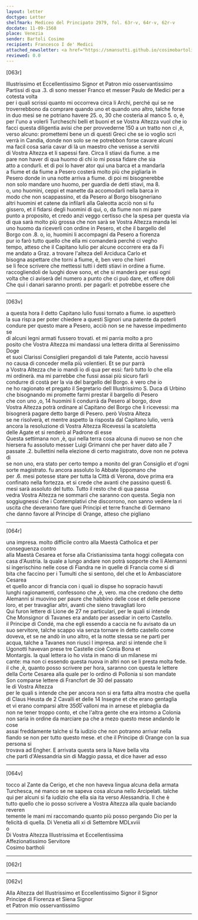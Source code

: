 ```yaml
---
layout: letter
doctype: Letter
shelfmark: Mediceo del Principato 2979, fol. 63r-v, 64r-v, 62r-v
docdate: 11-09-1568
place: Venezia
sender: Bartoli Cosimo
recipient: Francesco I de' Medici
attached_newsletter: <a href="https://smansutti.github.io/cosimobartoli/texts/3080_099/">3080_099</a>
reviewed: 0.0
---
```


[063r]  
  
  
Illustrissimo et Eccellentissimo Signor et Patron mio osservantissimo  
Partissi di qua .3. dì sono messer Franco et messer Paulo de Medici per a cotesta volta  
per i quali scrissi quanto mi occorreva circa li Archi, perché qui se ne  
troverrebbono da comprare quando uno et quando uno altro, talche forse  
in duo mesi se ne potriano havere 25. o, 30 che costeria al manco 5. o, è,  
per l'uno a volerli Turcheschi belli et buoni et se Vostra Altezza vuol che io  
facci questa diligentia avisi che per provvederne 150 a un tratto non ci ,è,  
verso alcuno: promettemi bene un di questi Greci che se io voglio scri  
verrà in Candia, donde non solo se ne potrebbon forse cavare alcuni  
ma facil cosa saria cavar di là un maestro che venisse a servitii  
di Vostra Altezza et li sapessi fare. Circa li stiavi da fiume. a me  
pare non haver di qua huomo di chi io mi possa fidare che sia  
atto a condurli. et di poi lo haver ator qui una barca et a mandarla  
a fiume et da fiume a Pesero costerà molto più che pigliarla in  
Pesero donde in una notte arriva a fiume. di poi mi bisognerebbe  
non solo mandare uno huomo, per guardia de detti stiavi, ma 8.  
o, uno huomini, ceppi et manette da accomodarli nella barca in  
modo che non scappassino, et da Pesero al Borgo bisogneriano  
altri huomini et catene da infilarli alla Galeotta acciò non si fu  
gissero, et il fidarsi degli huomini di qui, o, da fiume non mi pare  
punto a proposito, et credo anzi veggo certisso che la spesa per questa via  
di qua sarà molto più grossa che non sarà se Vostra Altezza manda lei  
uno huomo da riceverli con ordine in Pesero, et che il bargello del  
Borgo con .8. o, io, huomini li accompagni da Pesero a fiorenza  
pur io farò tutto quello che ella mi comanderà perché ci vegho  
tempo, atteso che il Capitano Iulio per alcune occorrere era da Fi  
me andato a Graz. a trovare l'alteza dell Arciduca Carlo et  
bisogna aspettare che torni a fiume, è, ben vero che hieri  
se li fece scrivere che mettessi tutti i detti stiavi in ordine a fiume.  
raccogliendoli de luoghi dove sono, et che si manderà per essi ogni  
volta che ci aviserà del numero a punto che ci può dare, et offere doli  
Che qui i danari saranno pronti. per pagarli: et potrebbe essere che  
  
---  

[063v]  
  
  
a questa hora il detto Capitano Iulio fussi tornato a fiume. io aspetterò  
la sua risp:a per poter chiedere a questi Signori una patente da poterli  
condure per questo mare a Pesero, acciò non se ne havesse impedimento se  
di alcuni legni armati fussero trovati. et mi parria molto a pro  
posito che Vostra Altezza mi mandassi una lettera diritta al Serenissimo Doge  
et suoi Clarissi Consiglieri pregandoli di tale Patente, acciò havessi  
no causa di conceder mella più volentieri. Et se pur parrà  
a Vostra Altezza che io mandi io di qua per essi: farò tutto lo che ella  
mi ordinerà. ma mi parrebbe che fussi assai più sicuro farli  
condurre di costà per la via del bargello del Borgo. è vero che io  
ne ho ragionato et pregato il Segretario dell Illustrissimo S. Duca di Urbino  
che bisognando mi promette farmi prestar il bargello di Pesero  
che con uno ,o, 14 huomini li condurrà da Pesero al borgo, dove  
Vostra Altezza potrà ordinare al Capitano del Borgo che li ricevessi: ma  
bisognerà pagare detto barge di Pesero. però Vostra Alteza  
se ne risolverà, et mentre aspetto la risposta dal Capitano Iulio, verrà  
ancora la resoluzione di Vostra Altezza Ricevessi la scatoletta  
delle Agate et si renderò al Padrone di esse  
Questa settimana non ,è, qui nella terra cosa alcuna di nuovo se non che  
hiersera fu assoluto messer Luigi Grimanni che per haver dato alle 7  
passate .2. bullettini nella elezione di certo magistrato, dove non ne poteva di  
se non uno, era stato per certo tempo a monito del gran Consiglio et d'ogni  
sorte magistrato. fu ancora assoluto lo Abbate lippomano che  
per .6. mesi potesse stare per tutta la Città di Verona, dove prima era  
confinato nella fortezza. et si crede che avanti che passino questi 6.  
mesi sarà assoluto del tutto. Tutto il resto che di qua passa  
vedra Vostra Altezza ne sommarii che saranno con questa. Segia non  
soggiugnessi che i Contemplativi che discorrono, non sanno vedere la ri  
uscita che deveranno fare quei Principi et terre franche di Germano  
che danno favore al Principe di Orange, atteso che pigliano  
  
---  

[064r]  
  
  
una impresa. molto difficile contro alla Maestà Catholica et per conseguenza contro  
alla Maestà Cesarea et forse alla Cristianissima tanta hoggi collegata con  
casa d'Austria. la quale a lungo andare non potrà sopporte che li Alemanni  
si ingerischino nelle cose di Fiandra ne in quelle di Francia come si di  
bita che faccino per i Tumulti che si sentono, del che et lo Ambasciatore Cesarea  
et quello ancor di francia con i quali io dispse ho sopracio havuti  
lunghi ragionamenti, confessono che ,è, vero. ma che credono che detto  
Alemanni si muovino per paure che habbino delle cose et delle persone  
loro, et per travagliar altri, avanti che sieno travagliati loro  
Qui furon lettere di Lione de 27 ne particulari, per le quali si intende  
Che Monsignor di Tavanes era andato per assediar in certo Castello.  
il Principe di Condé, ma che egli essendo a caccia ne fu avisato da un  
suo servitore, talche scappo via senza tornare in detto castello come  
doveva, et se ne andò in uno altro, et la notte stessa se ne partì per  
acqua, talche a Tavanes non riuscì l impresa. anzi si intende che li  
Ugonotti havevan prese tre Castelle cioè Conia Bona et  
Montargis. la qual lettera io ho vista in mano di un milanese mi  
cante: ma non ci essendo questa nuova in altri non se li presta molta fede.  
il che ,è, quanto posso scrivere per hora, saranno con questa le lettere  
della Corte Cesarea alla quale per lo ordino di Pollonia si son mandate  
Son comparse lettere di Francfort de 30 del passato  
le di Vostra Altezza  
per le quali s intende che per ancora non si era fatta altra mostra che quella  
di Claus Heusta de 2 Cavalli et delle 14 Insegne et che erano gentaglia  
et vi erano comparsi altre 350̅0̅ valloni ma in arnese et plebaglia da  
non ne tener troppo conto, et che l'altra gente che era intorno a Colonia  
non saria in ordine da marciare pa che a mezo questo mese andando le cose  
assai freddamente talche si fa iudizio che non potranno arrivar nella  
fiando se non per tutto questo mese. et che il Principe di Orange con la sua persona si  
trovava ad Engher. E arrivata questa sera la Nave bella vita  
che partì d'Alessandria sin di Maggio passa, et dice haver ad esso  
  
---  

[064v]  
  
  
tocco al Zante da Cerigo, et che non haveva lingua alcuna della armata  
Turchesca, né manco se ne sapeva cosa alcuna nello Arcipelati. talche  
qui per alcuni si fa iudizio che ella sia ita verso Alessandria. Il che è  
tutto quello che io posso scrivere a Vostra Altezza alla quale baciando reveren  
temente le mani mi raccomando quanto più posso pergando Dio per la  
felicità di quella. Di Venetia alli xi di Settembre MDLxviii  
o  
Di Vostra Altezza Illustrissima et Eccellentissima  
Affezionatissimo Servitore  
Cosimo bartholi  
  
---  

[062r]  
  
  
  
---  

[062v]  
  
  
Alla Altezza del Illustrissimo et Eccellentissimo Signor il Signor  
Principe di Fiorenza et Siena Signor  
et Patron mio osservantissimo  
  
---  

